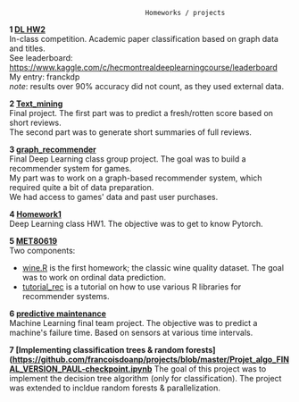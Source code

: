 
                                      Homeworks / projects
                                            
**1 [DL HW2](https://github.com/francoisdoanp/projects/blob/master/Deep%20Learning%20HW2/DL_HW2_Francois_Doan_Pope_(11178569).ipynb)**  
In-class competition. Academic paper classification based on graph data and titles.  
See leaderboard: https://www.kaggle.com/c/hecmontrealdeeplearningcourse/leaderboard  
My entry: franckdp  
*note*: results over 90% accuracy did not count, as they used external data.   
               
**2 [Text_mining](https://github.com/francoisdoanp/projects/blob/master/Text_Mining.ipynb)**  
Final project. The first part was to predict a fresh/rotten score based on short reviews.  
The second part was to generate short summaries of full reviews.  
                
**3 [graph_recommender](https://github.com/francoisdoanp/projects/blob/master/graph_recommender.ipynb)**  
Final Deep Learning class group project. The goal was to build a recommender system for games.     
My part was to work on a graph-based recommender system, which required quite a bit of data preparation.  
We had access to games' data and past user purchases.  
                     
**4 [Homework1](https://github.com/francoisdoanp/projects/blob/master/Homework_1_Francois_Doan_Pope_(11178569).ipynb)**  
Deep Learning class HW1. The objective was to get to know Pytorch.  

**5 [MET80619](https://github.com/francoisdoanp/projects/tree/master/MET80619)**  
Two components:  
- [wine.R](https://github.com/francoisdoanp/projects/blob/master/MET80619/wine.R) is the first homework; the classic wine quality dataset. The goal was to work on ordinal data prediction.  
- [tutorial_rec](https://github.com/francoisdoanp/projects/tree/master/MET80619/tutorial_rec) is a tutorial on how to use various R libraries for recommender systems.   
                      
**6 [predictive maintenance](https://github.com/francoisdoanp/MLTBP)**  
Machine Learning final team project. The objective was to predict a machine's failure time. Based on sensors at various time intervals.   
                 
**7 [Implementing classification trees & random forests](https://github.com/francoisdoanp/projects/blob/master/Projet_algo_FINAL_VERSION_PAUL-checkpoint.ipynb**
The goal of this project was to implement the decision tree algorithm (only for classification). The project was extended to incldue random forests & parallelization.

